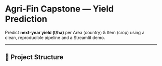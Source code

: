 # Agri-Fin Capstone — Yield Prediction

Predict **next-year yield (t/ha)** per Area (country) & Item (crop) using a clean, reproducible pipeline and a Streamlit demo.

---

## 📁 Project Structure
